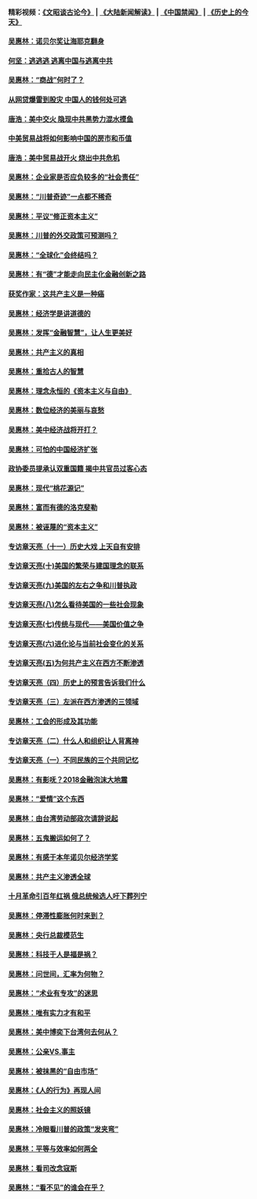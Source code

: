 #### 精彩视频：[《文昭谈古论今》](https://github.com/gfw-breaker/wenzhao/blob/master/README.md?t=12070631) | [《大陆新闻解读》](https://github.com/gfw-breaker/ntdtv-comedy/blob/master/README.md?t=12070631) | [《中国禁闻》](https://github.com/gfw-breaker/ntdtv-news/blob/master/README.md?t=12070631) | [《历史上的今天》](https://github.com/gfw-breaker/today-in-history/blob/master/README.md?t=12070631) 

#### [吴惠林：诺贝尔奖让海耶克翻身](../pages/nsc423/n10890049.md?t=12070631) 

#### [何坚：逃逃逃 逃离中国与逃离中共](../pages/nsc423/n10592891.md?t=12070631) 

#### [吴惠林：“商战”何时了？](../pages/nsc423/n10573558.md?t=12070631) 

#### [从网贷爆雷到股灾 中国人的钱何处可逃](../pages/nsc423/n10572800.md?t=12070631) 

#### [唐浩：美中交火 隐现中共黑势力混水摸鱼](../pages/nsc423/n10544040.md?t=12070631) 

#### [中美贸易战将如何影响中国的房市和币值](../pages/nsc423/n10543697.md?t=12070631) 

#### [唐浩：美中贸易战开火 烧出中共危机](../pages/nsc423/n10540126.md?t=12070631) 

#### [吴惠林：企业家是否应负较多的“社会责任”](../pages/nsc423/n10535022.md?t=12070631) 

#### [吴惠林：“川普奇迹”一点都不稀奇](../pages/nsc423/n10512808.md?t=12070631) 

#### [吴惠林：平议“修正资本主义”](../pages/nsc423/n10495724.md?t=12070631) 

#### [吴惠林：川普的外交政策可预测吗？](../pages/nsc423/n10462387.md?t=12070631) 

#### [吴惠林：“全球化”会终结吗？](../pages/nsc423/n10452838.md?t=12070631) 

#### [吴惠林：有“德”才能走向民主化金融创新之路](../pages/nsc423/n10432292.md?t=12070631) 

#### [获奖作家：这共产主义是一种癌](../pages/nsc423/n10431541.md?t=12070631) 

#### [吴惠林：经济学是讲道德的](../pages/nsc423/n10398014.md?t=12070631) 

#### [吴惠林：发挥“金融智慧”，让人生更美好](../pages/nsc423/n10375019.md?t=12070631) 

#### [吴惠林：共产主义的真相](../pages/nsc423/n10351394.md?t=12070631) 

#### [吴惠林：重拾古人的智慧](../pages/nsc423/n10337691.md?t=12070631) 

#### [吴惠林：理念永恒的《资本主义与自由》](../pages/nsc423/n10316274.md?t=12070631) 

#### [吴惠林：数位经济的美丽与哀愁](../pages/nsc423/n10292946.md?t=12070631) 

#### [吴惠林：美中经济战将开打？](../pages/nsc423/n10258825.md?t=12070631) 

#### [吴惠林：可怕的中国经济扩张](../pages/nsc423/n10219147.md?t=12070631) 

#### [政协委员提承认双重国籍 揭中共官员过客心态](../pages/nsc423/n10208809.md?t=12070631) 

#### [吴惠林：现代“桃花源记”](../pages/nsc423/n10185234.md?t=12070631) 

#### [吴惠林：富而有德的洛克斐勒](../pages/nsc423/n10142264.md?t=12070631) 

#### [吴惠林：被诬蔑的“资本主义”](../pages/nsc423/n10124816.md?t=12070631) 

#### [专访章天亮（十一）历史大戏 上天自有安排](../pages/nsc423/n10094905.md?t=12070631) 

#### [专访章天亮(十)美国的繁荣与建国理念的联系](../pages/nsc423/n10094899.md?t=12070631) 

#### [专访章天亮(九)美国的左右之争和川普执政](../pages/nsc423/n10094889.md?t=12070631) 

#### [专访章天亮(八)怎么看待美国的一些社会现象](../pages/nsc423/n10094857.md?t=12070631) 

#### [专访章天亮(七)传统与现代——美国价值之争](../pages/nsc423/n10093140.md?t=12070631) 

#### [专访章天亮(六)进化论与当前社会变化的关系](../pages/nsc423/n10092036.md?t=12070631) 

#### [专访章天亮(五)为何共产主义在西方不断渗透](../pages/nsc423/n10083620.md?t=12070631) 

#### [专访章天亮（四）历史上的预言告诉我们什么](../pages/nsc423/n10083606.md?t=12070631) 

#### [专访章天亮（三）左派在西方渗透的三领域](../pages/nsc423/n10081115.md?t=12070631) 

#### [吴惠林：工会的形成及其功能](../pages/nsc423/n10080633.md?t=12070631) 

#### [专访章天亮（二）什么人和组织让人背离神](../pages/nsc423/n10076637.md?t=12070631) 

#### [专访章天亮（一）不同民族的三个共同记忆](../pages/nsc423/n10074188.md?t=12070631) 

#### [吴惠林：有影呒？2018金融泡沫大地震](../pages/nsc423/n10040534.md?t=12070631) 

#### [吴惠林：“爱情”这个东西](../pages/nsc423/n10019423.md?t=12070631) 

#### [吴惠林：由台湾劳动部政次请辞说起](../pages/nsc423/n9979679.md?t=12070631) 

#### [吴惠林：五鬼搬运如何了？](../pages/nsc423/n9925338.md?t=12070631) 

#### [吴惠林：有感于本年诺贝尔经济学奖](../pages/nsc423/n9871883.md?t=12070631) 

#### [吴惠林：共产主义渗透全球](../pages/nsc423/n9812748.md?t=12070631) 

#### [十月革命引百年红祸 俄总统候选人吁下葬列宁](../pages/nsc423/n9810182.md?t=12070631) 

#### [吴惠林：停滞性膨胀何时来到？](../pages/nsc423/n9764136.md?t=12070631) 

#### [吴惠林：央行总裁模范生](../pages/nsc423/n9728134.md?t=12070631) 

#### [吴惠林：科技于人是福是祸？](../pages/nsc423/n9672982.md?t=12070631) 

#### [吴惠林：问世间，汇率为何物？](../pages/nsc423/n9621788.md?t=12070631) 

#### [吴惠林：“术业有专攻”的迷思](../pages/nsc423/n9580363.md?t=12070631) 

#### [吴惠林：唯有实力才有和平](../pages/nsc423/n9529599.md?t=12070631) 

#### [吴惠林：美中博奕下台湾何去何从？](../pages/nsc423/n9483598.md?t=12070631) 

#### [吴惠林：公亲VS.事主](../pages/nsc423/n9425637.md?t=12070631) 

#### [吴惠林：被抹黑的“自由市场”](../pages/nsc423/n9351545.md?t=12070631) 

#### [吴惠林：《人的行为》再现人间](../pages/nsc423/n9296339.md?t=12070631) 

#### [吴惠林：社会主义的照妖镜](../pages/nsc423/n9243460.md?t=12070631) 

#### [吴惠林：冷眼看川普的政策“发夹弯”](../pages/nsc423/n9120684.md?t=12070631) 

#### [吴惠林：平等与效率如何两全](../pages/nsc423/n9075430.md?t=12070631) 

#### [吴惠林：看司改念寇斯](../pages/nsc423/n9024915.md?t=12070631) 

#### [吴惠林：“看不见”的谁会在乎？](../pages/nsc423/n8977488.md?t=12070631) 

